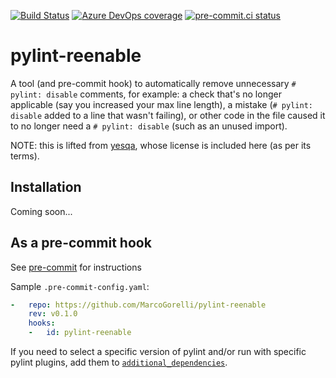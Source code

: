 [![Build Status](https://dev.azure.com/MarcoGorelli/MarcoGorelli/_apis/build/status/MarcoGorelli.pylint-reenable?branchName=main)](https://dev.azure.com/MarcoGorelli/MarcoGorelli/_build/latest?definitionId=53&branchName=main)
[![Azure DevOps coverage](https://img.shields.io/azure-devops/coverage/MarcoGorelli/MarcoGorelli/53/main.svg)](https://dev.azure.com/MarcoGorelli/MarcoGorelli/_build/latest?definitionId=53&branchName=main)
[![pre-commit.ci status](https://results.pre-commit.ci/badge/github/MarcoGorelli/pylint-reenable/main.svg)](https://results.pre-commit.ci/latest/github/MarcoGorelli/pylint-reenable/main)

pylint-reenable
===============

A tool (and pre-commit hook) to automatically remove unnecessary `# pylint: disable`
comments, for example: a check that's no longer applicable (say you increased your
max line length), a mistake (`# pylint: disable` added to a line that wasn't failing),
or other code in the file caused it to no longer need a `# pylint: disable` (such as an unused import).

NOTE: this is lifted from [yesqa](https://github.com/asottile/yesqa), whose license is included here (as per its terms).

## Installation

Coming soon...

## As a pre-commit hook

See [pre-commit](https://github.com/pre-commit/pre-commit) for instructions

Sample `.pre-commit-config.yaml`:

```yaml
-   repo: https://github.com/MarcoGorelli/pylint-reenable
    rev: v0.1.0
    hooks:
    -   id: pylint-reenable
```

If you need to select a specific version of pylint and/or run with specific
pylint plugins, add them to [`additional_dependencies`][0].

[0]: http://pre-commit.com/#pre-commit-configyaml---hooks
